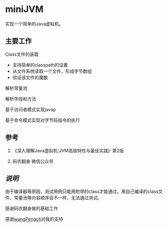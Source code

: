 # miniJVM 

实现一个简单的Java虚拟机。

## 主要工作
Class文件的装载
-	支持简单的classpath的设置
-	从文件系统读取一个文件，形成字节数组
-	验证该文件的魔数

解析常量池

解析字段和方法

基于访问者模式实现javap

基于命令模式实现对字节码指令的执行

## 参考

1. 《深入理解Java虚拟机:JVM高级特性与最佳实践》第2版

2. 码农翻身 微信公众号

## *说明*
由于编译器等原因，测试用例只能用附带的class才能通过。用自己编译的class文件，常量池等内容顺序会不一样，无法通过测试。

感谢码农翻身做的基础工作

感谢[wangPengch](https://github.com/wangPengch)对我的支持
